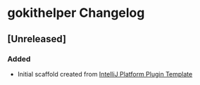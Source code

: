 <!-- Keep a Changelog guide -> https://keepachangelog.com -->

# gokithelper Changelog

## [Unreleased]
### Added
- Initial scaffold created from [IntelliJ Platform Plugin Template](https://github.com/JetBrains/intellij-platform-plugin-template)
